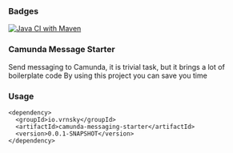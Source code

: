 ### Badges
[![Java CI with Maven](https://github.com/vrnsky/camunda-messaging-starter/actions/workflows/package.yml/badge.svg)](https://github.com/vrnsky/camunda-messaging-starter/actions/workflows/package.yml)

### Camunda Message Starter

Send messaging to Camunda, it is trivial task, but it brings a lot of boilerplate code
By using this project you can save you time

### Usage
```
<dependency>
  <groupId>io.vrnsky</groupId>
  <artifactId>camunda-messaging-starter</artifactId>
  <version>0.0.1-SNAPSHOT</version>
</dependency>
```
